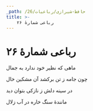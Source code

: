 ```yaml
---
_path: /حافظ-شیرازی/رباعیات/26
title: >-
    رباعی شمارهٔ ۲۶
---
```

# رباعی شمارهٔ ۲۶

<div class="b" id="bn1"><div class="m1"><p>ماهی که نظیر خود ندارد به جمال</p></div>
<div class="m2"><p>چون جامه ز تن برکشد آن مشکین خال</p></div></div>
<div class="b" id="bn2"><div class="m1"><p>در سینه دلش ز نازکی بتوان دید</p></div>
<div class="m2"><p>مانندهٔ سنگ خاره در آب زلال</p></div></div>
